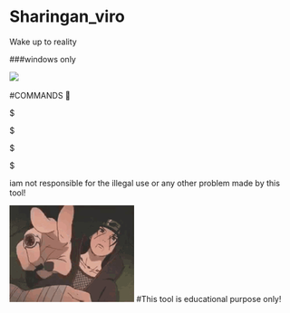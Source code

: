 # Sharingan_viro
Wake up to reality



###windows only


<img src=
"https://github.com/problems-arelifepartner/Sharingan_viro/blob/main/itachi-sharingan.gif"/>

#COMMANDS 🙂

$

$

$


$



iam not responsible for the illegal use or any other problem made by this tool! 


<img src=
"https://github.com/problems-arelifepartner/Sharingan_viro/blob/main/lol-itachi.gif"/> #This tool is educational purpose only! 




